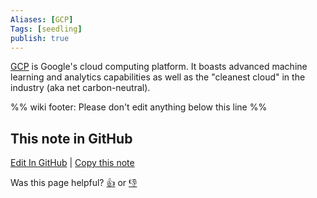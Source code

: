 ```yaml
---
Aliases: [GCP]
Tags: [seedling]
publish: true
---
```


[GCP](https://cloud.google.com/) is Google's cloud computing platform. It boasts advanced machine learning and analytics capabilities as well as the "cleanest cloud" in the industry (aka net carbon-neutral).

%% wiki footer: Please don't edit anything below this line %%

## This note in GitHub

<span class="git-footer">[Edit In GitHub](https://github.dev/data-engineering-community/data-engineering-wiki/blob/main/Tools/Google%20Cloud%20Platform.md "git-hub-edit-note") | [Copy this note](https://raw.githubusercontent.com/data-engineering-community/data-engineering-wiki/main/Tools/Google%20Cloud%20Platform.md "git-hub-copy-note")</span>

<span class="git-footer">Was this page helpful?
[👍](https://tally.so/r/3jZ8D4?rating=Yes&url=https://dataengineering.wiki/Tools/Google+Cloud+Platform) or [👎](https://tally.so/r/3jZ8D4?rating=No&url=https://dataengineering.wiki/Tools/Google+Cloud+Platform)</span>
